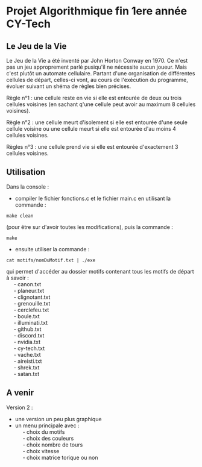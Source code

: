# Projet Algorithmique fin 1ere année CY-Tech

## Le Jeu de la Vie

Le Jeu de la Vie a été inventé par John Horton Conway en 1970. Ce n'est pas un jeu approprement parlé pusiqu'il ne nécessite aucun joueur.
Mais c'est plutôt un automate cellulaire. Partant d'une organisation de différentes cellules de départ, celles-ci vont, au cours de l'exécution
du programme, évoluer suivant un shéma de règles bien précises.

Règle n°1 : une cellule reste en vie si elle est entourée de deux ou trois cellules voisines (en sachant q'une cellule peut avoir au maximum 8
cellules voisines).

Règle n°2 : une cellule meurt d'isolement si elle est entourée d'une seule cellule voisine ou une cellule meurt si elle est entourée d'au moins
4 cellules voisines.

Règles n°3 : une cellule prend vie si elle est entourée d'exactement 3 cellules voisines.

## Utilisation
  
Dans la console :    
- compiler le fichier fonctions.c et le fichier main.c en utilisant la commande :  
<pre><code>make clean</code></pre>  
(pour être sur d'avoir toutes les modifications), puis la commande :  
<pre><code>make</code></pre>  
- ensuite utiliser la commande :  
<pre><code>cat motifs/nomDuMotif.txt | ./exe</code></pre>  
qui permet d'accéder au dossier motifs contenant tous les motifs de départ à savoir :  
&nbsp;&nbsp;&nbsp;&nbsp; - canon.txt  
&nbsp;&nbsp;&nbsp;&nbsp; - planeur.txt  
&nbsp;&nbsp;&nbsp;&nbsp; - clignotant.txt  
&nbsp;&nbsp;&nbsp;&nbsp; - grenouille.txt  
&nbsp;&nbsp;&nbsp;&nbsp; - cerclefeu.txt  
&nbsp;&nbsp;&nbsp;&nbsp; - boule.txt    
&nbsp;&nbsp;&nbsp;&nbsp; - illuminati.txt  
&nbsp;&nbsp;&nbsp;&nbsp; - github.txt  
&nbsp;&nbsp;&nbsp;&nbsp; - discord.txt  
&nbsp;&nbsp;&nbsp;&nbsp; - nvidia.txt  
&nbsp;&nbsp;&nbsp;&nbsp; - cy-tech.txt  
&nbsp;&nbsp;&nbsp;&nbsp; - vache.txt   
&nbsp;&nbsp;&nbsp;&nbsp; - aireisti.txt  
&nbsp;&nbsp;&nbsp;&nbsp; - shrek.txt  
&nbsp;&nbsp;&nbsp;&nbsp; - satan.txt  

## A venir  

Version 2 :  
- une version un peu plus graphique
- un menu principale avec :  
&nbsp;&nbsp;&nbsp;&nbsp; - choix du motifs  
&nbsp;&nbsp;&nbsp;&nbsp; - choix des couleurs  
&nbsp;&nbsp;&nbsp;&nbsp; - choix nombre de tours  
&nbsp;&nbsp;&nbsp;&nbsp; - choix vitesse  
&nbsp;&nbsp;&nbsp;&nbsp; - choix matrice torique ou non  

